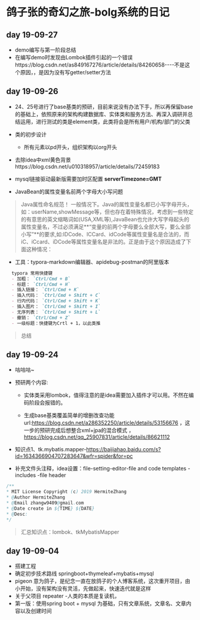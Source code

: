 # 鸽子张的奇幻之旅-bolg系统的日记

## day 19-09-27

* demo编写与第一阶段总结
* 在编写demo时发现由Lombok插件引起的一个错误https://blog.csdn.net/as849167276/article/details/84260658----不是这个原因，，是因为没有写getter/setter方法



## day 19-09-26

* 24、25号进行了base基类的预研，目前来说没有办法下手，所以再保留base的基础上，依照原来的架构构建数据库、实体类和服务方法、再深入调研并总结运用，进行测试的类是element类，此类将会是所有用户/机构/部门的父类

* 类的初步设计

  * 所有元素以pd开头，组织架构以org开头

* 去除idea中xml黄色背景https://blog.csdn.net/u010318957/article/details/72459183

* mysql链接驱动最新版需要加时区配置  **serverTimezone=GMT**

* JavaBean的属性变量名前两个字母大小写问题
>Java属性命名规范！ 
一般情况下。Java的属性变量名都已小写字母开头，如：userName,showMessage等，但也存在着特殊情况，考虑到一些特定的有意思的英文缩略词如(USA,XML等),JavaBean也允许大写字母起头的属性变量名，不过必须满足**“变量的前两个字母要么全部大写，要么全部小写”**的要求,如:IDCode、ICCard、idCode等属性变量名是合法的，而iC、iCcard、iDCode等属性变量名是非法的。正是由于这个原因造成了下面这种情况： 

* 工具：typora-markdown编辑器、apidebug-postman的阿里版本
```markdown
  typora 常用快捷键
  - 加粗： `Ctrl/Cmd + B`
  - 标题： `Ctrl/Cmd + H`
  - 插入链接： `Ctrl/Cmd + K`
  - 插入代码： `Ctrl/Cmd + Shift + C`
  - 行内代码： `Ctrl/Cmd + Shift + K`
  - 插入图片： `Ctrl/Cmd + Shift + I`
  - 无序列表： `Ctrl/Cmd + Shift + L`
  - 撤销： `Ctrl/Cmd + Z`
  - 一级标题：快捷键为Crtl + 1，以此类推
```

> 总结 

## day 19-09-24

* 咕咕咕~

* 预研两个内容:

    * 实体类采用lombok，值得注意的是idea需要加入插件才可以用。不然在编码阶段会报错的。

    * 生成base基类覆盖简单的增删改查功能 url:https://blog.csdn.net/a286352250/article/details/53156676 ，这一步的预研完成后想整合xml+jpa的混合模式 ，https://blog.csdn.net/qq_25907831/article/details/86621112

* 知识点1、tk.mybatis.mapper-https://baijiahao.baidu.com/s?id=1634366904707283647&wfr=spider&for=pc

* 补充文件头注释，idea设置：file-setting-editor-file and code templates -includes -file header
```java
/**
* MIT License Copyright (c) 2019 HermiteZhang
* @Author HermiteZhang
* @Email zhangw9409@gmail.com
* @Date create in ${TIME} ${DATE}
* @Desc: 
*/
```

> 汇总知识点：lombok、tkMybatisMapper

##  day  19-09-04

* 搭建工程
* 确定初步技术路线  springboot+thymeleaf+mybatis+mysql
* pigeon 意为鸽子，是纪念一直在放鸽子的个人博客系统，这次重开项目，由小开始，没有架构没有灵活，先做起来，快速迭代就是这样
* 关于父项目 repeater -人类的本质是复读机，
* 第一版：使用spring boot + mysql 为基础，只有文章系统，文章名、文章内容以及创建时间 
